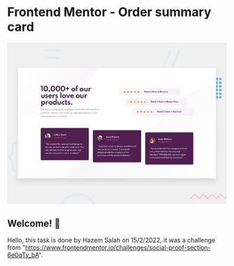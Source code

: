 # Frontend Mentor - Order summary card

![Design preview for the Order summary card coding challenge](./design/desktop-preview.jpg)

## Welcome! 👋

Hello, this task is done by Hazem Salah on 15/2/2022, it was a challenge from "https://www.frontendmentor.io/challenges/social-proof-section-6e0qTv_bA".
